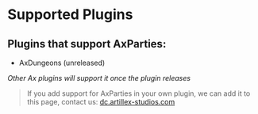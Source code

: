 # Supported Plugins

## Plugins that support AxParties:
- AxDungeons (unreleased)

*Other Ax plugins will support it once the plugin releases*

> If you add support for AxParties in your own plugin, we can add it to this page, contact us:
<font color="#1f67ff">[dc.artillex-studios.com](https://dc.artillex-studios.com/)</font>
